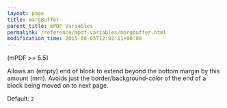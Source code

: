 ```yaml
---
layout: page
title: margBuffer
parent_title: mPDF Variables
permalink: /reference/mpdf-variables/margbuffer.html
modification_time: 2015-08-05T12:02:11+00:00
---
```


(mPDF >= 5.5)

Allows an (empty) end of block to extend beyond the bottom margin by this amount (mm). Avoids just the 
border/background-color of the end of a block being moved on to next page.

Default: `2`

